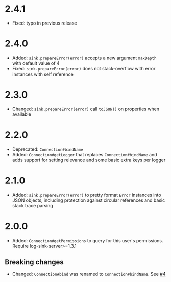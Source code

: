 # 2.4.1
* Fixed: typo in previous release

# 2.4.0
* Added: `sink.prepareError(error)` accepts a new argument `maxDepth` with default value of 4
* Fixed: `sink.prepareError(error)` does not stack-overflow with error instances with self reference

# 2.3.0
* Changed: `sink.prepareError(error)` call `toJSON()` on properties when available

# 2.2.0
* Deprecated: `Connection#bindName`
* Added: `Connection#getLogger` that replaces `Connection#bindName` and adds support for setting relevance and some basic extra keys per logger

# 2.1.0
* Added: `sink.prepareError(error)` to pretty format `Error` instances into JSON objects, including protection against circular references and basic stack trace parsing

# 2.0.0
* Added: `Connection#getPermissions` to query for this user's permissions. Require log-sink-server>=1.3.1

## Breaking changes
* Changed: `Connection#bind` was renamed to `Connection#bindName`. See [#4](https://github.com/clubedaentrega/log-sink/issues/4)